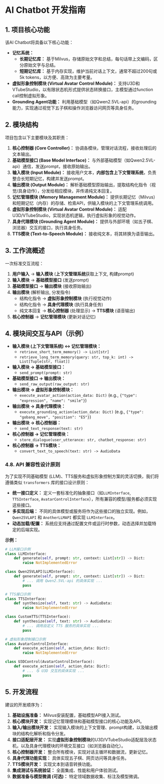 # AI Chatbot 开发指南

## 1. 项目核心功能

该AI Chatbot将具备以下核心功能：

*   **记忆系统：**
    *   **长期记忆库：** 基于Milvus，存储原始文字和总结，每句话带上文编码，区分原始文字与总结。
    *   **短期记忆库：** 基于内存实现，维护当前对话上下文，通常不超过200句或5k tokens，以方便、高效为主要考量。
*   **虚拟形象控制模块 (Virtual Avatar Control Module)：** 支持U3D和VTubeStudio，以有限状态机形式提供状态转换接口，主模型通过function call控制虚拟形象。
*   **Grounding Agent功能：** 利用基础模型（如Qwen2.5VL-api）的grounding能力，实现通过视觉下五子棋和操作浏览器访问网页等具身任务。

## 2. 模块结构

项目包含以下主要模块及其职责：

1.  **核心控制器 (Core Controller)：** 协调各模块，管理对话流程，接收处理后的文本输出。
2.  **基础模型接口 (Base Model Interface)：** 与外部基础模型（如Qwen2.5VL-api）通信，发送prompt，接收原始输出。
3.  **输入模块 (Input Module)：** 接收用户文本，**内部包含上下文管理系统**，负责整合长短期记忆，构建并发送prompt。
4.  **输出模块 (Output Module)：** 解析基础模型原始输出，提取结构化指令（视觉/具身动作），分发给相应模块，并传递纯文本回复。
5.  **记忆管理模块 (Memory Management Module)：** 提供长期记忆（Milvus）和短期记忆（内存）的存储、检索API，供输入模块的上下文管理系统调用。
6.  **虚拟形象控制模块 (Virtual Avatar Control Module)：** 适配U3D/VTubeStudio，实现状态机逻辑，执行虚拟形象的视觉动作。
7.  **具身代理模块 (Grounding Agent Module)：** 提供与外部环境（如五子棋、浏览器）交互的接口，执行具身任务。
8.  **TTS模块 (Text-to-Speech Module)：** 接收纯文本，将其转换为语音输出。

## 3. 工作流概述

一次标准交互流程：

1.  **用户输入** -> **输入模块** (**上下文管理系统**获取上下文, 构建prompt)
2.  **输入模块** -> **基础模型接口** (发送prompt)
3.  **基础模型接口** -> **输出模块** (接收原始输出)
4.  **输出模块** (解析输出, 分发指令)
    *   结构化指令 -> **虚拟形象控制模块** (执行视觉动作)
    *   结构化指令 -> **具身代理模块** (执行具身任务)
    *   纯文本回复 -> **核心控制器** (处理显示) -> **TTS模块** (语音输出)
5.  **核心控制器** -> **记忆管理模块** (更新对话记忆)

## 4. 模块间交互与API（示例）

*   **输入模块 (上下文管理系统) <-> 记忆管理模块：**
    *   `retrieve_short_term_memory() -> List[str]`
    *   `retrieve_long_term_memory(query: str, top_k: int) -> List[Tuple[str, float]]`
*   **输入模块 -> 基础模型接口：**
    *   `send_prompt(prompt: str)`
*   **基础模型接口 -> 输出模块：**
    *   `send_raw_output(raw_output: str)`
*   **输出模块 -> 虚拟形象控制模块：**
    *   `execute_avatar_action(action_data: Dict)` (e.g., `{"type": "expression", "name": "smile"}`)
*   **输出模块 -> 具身代理模块：**
    *   `execute_grounding_action(action_data: Dict)` (e.g., `{"type": "gobang_move", "position": "E5"}`)
*   **输出模块 -> 核心控制器：**
    *   `send_text_response(text: str)`
*   **核心控制器 -> 记忆管理模块：**
    *   `store_dialogue(user_utterance: str, chatbot_response: str)`
*   **核心控制器 -> TTS模块：**
    *   `convert_text_to_speech(text: str) -> AudioData`

### 4.8. API 兼容性设计原则

为了实现不同基础模型 (LLM)、TTS服务和虚拟形象控制方案的灵活切换，我们将遵循类似 `transformers` 库的接口设计原则：

*   **统一接口定义：** 定义一套标准化的抽象接口（如`LLMInterface`, `TTSInterface`, `AvatarControlInterface`），所有兼容的模型/服务都必须实现这些接口。
*   **多实现后端：** 不同的具体模型或服务将作为这些接口的独立实现。例如，`Qwen25VLAPI` 和 `AnotherLLMAPI` 都实现 `LLMInterface`。
*   **动态加载/配置：** 系统应支持通过配置文件或运行时参数，动态选择并加载特定的后端实现。

**示例：**

```python
# LLM接口示例
class LLMInterface:
    def generate(self, prompt: str, context: List[str]) -> Dict:
        raise NotImplementedError

class Qwen25VLAPI(LLMInterface):
    def generate(self, prompt: str, context: List[str]) -> Dict:
        # ... 调用 Qwen2.5VL-api 的具体实现 ...
        pass

# TTS接口示例
class TTSInterface:
    def synthesize(self, text: str) -> AudioData:
        raise NotImplementedError

class CustomTTS(TTSInterface):
    def synthesize(self, text: str) -> AudioData:
        # ... 调用自定义 TTS 服务的具体实现 ...
        pass

# 虚拟形象控制接口示例
class AvatarControlInterface:
    def execute_action(self, action_data: Dict):
        raise NotImplementedError

class U3DControl(AvatarControlInterface):
    def execute_action(self, action_data: Dict):
        # ... 与 U3D 交互的具体实现 ...
        pass
```

## 5. 开发流程

建议的开发顺序为：

1.  **基础设施准备：** Milvus安装配置，基础模型API接入测试。
2.  **核心模块开发：** 实现记忆管理模块和基础模型接口的核心功能及API。
3.  **输入/输出模块开发：** 实现输入模块的上下文管理、prompt构建，以及输出模块的结构化解析和指令分发。
4.  **接口适配层开发：** 实现**虚拟形象控制模块**的U3D/VTubeStudio适配层及状态机，以及具身代理模块的环境交互接口（如浏览器自动化）。
5.  **核心控制器开发：** 整合所有模块，实现对话主循环和数据流，更新记忆。
6.  **具身代理功能实现：** 具体实现五子棋、网页访问等具身任务。
7.  **TTS模块开发：** 实现文本到语音转换功能。
8.  **集成测试与系统验证：** 全面集成、性能和用户体验测试。
9.  **数据准备与模型微调 (可选)：** 特定领域数据收集、标注及模型微调。
